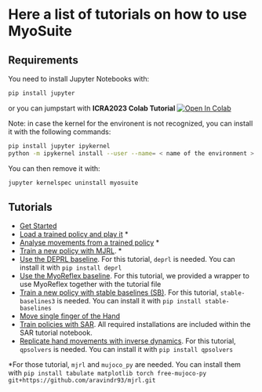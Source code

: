 # Here a list of tutorials on how to use MyoSuite

## Requirements
You need to install Jupyter Notebooks with:

``` bash
pip install jupyter
```
or you can jumpstart with **ICRA2023 Colab Tutorial** [![Open In Colab](https://colab.research.google.com/assets/colab-badge.svg)](https://colab.research.google.com/drive/1KGqZgSYgKXF-vaYC33GR9llDsIW9Rp-q)

Note: in case the kernel for the environent is not recognized, you can install it with the following commands:

``` bash
pip install jupyter ipykernel
python -m ipykernel install --user --name= < name of the environment >
```
You can then remove it with:
``` bash
jupyter kernelspec uninstall myosuite
```

## Tutorials

- [Get Started](./1_Get_Started.ipynb)
- [Load a trained policy and play it](./2_Load_policy.ipynb) *
- [Analyse movements from a trained policy](./3_Analyse_movements.ipynb) *
- [Train a new policy with MJRL](./4_Train_policy.ipynb). *
- [Use the DEPRL baseline](./4a_deprl.ipynb). For this tutorial, `deprl` is needed. You can install it with `pip install deprl`
- [Use the MyoReflex baseline](./4b_reflex/MyoSuite_MyoReflex_Walk.ipynb). For this tutorial, we provided a wrapper to use MyoReflex together with the tutorial file
- [Train a new policy with stable baselines (SB)](./4c_Train_SB_policy.ipynb). For this tutorial, `stable-baselines3` is needed. You can install it with `pip install stable-baselines`
- [Move single finger of the Hand](./5_Move_Hand_Fingers.ipynb)
- [Train policies with SAR](./SAR/SAR%20tutorial.ipynb). All required installations are included within the SAR tutorial notebook.
- [Replicate hand movements with inverse dynamics](./6_Inverse_Dynamics.ipynb). For this tutorial, `qpsolvers` is needed. You can install it with `pip install qpsolvers`

*For those tutorial, `mjrl` and `mujoco_py` are needed. You can install them with `pip install tabulate matplotlib torch free-mujoco-py git+https://github.com/aravindr93/mjrl.git`
